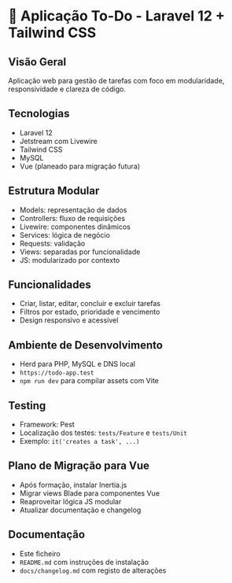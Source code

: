 # 📘 Aplicação To-Do - Laravel 12 + Tailwind CSS

## Visão Geral

Aplicação web para gestão de tarefas com foco em modularidade, responsividade e clareza de código.

## Tecnologias

-   Laravel 12
-   Jetstream com Livewire
-   Tailwind CSS
-   MySQL
-   Vue (planeado para migração futura)

## Estrutura Modular

-   Models: representação de dados
-   Controllers: fluxo de requisições
-   Livewire: componentes dinâmicos
-   Services: lógica de negócio
-   Requests: validação
-   Views: separadas por funcionalidade
-   JS: modularizado por contexto

## Funcionalidades

-   Criar, listar, editar, concluir e excluir tarefas
-   Filtros por estado, prioridade e vencimento
-   Design responsivo e acessível

## Ambiente de Desenvolvimento

-   Herd para PHP, MySQL e DNS local
-   `https://todo-app.test`
-   `npm run dev` para compilar assets com Vite

## Testing

-   Framework: Pest
-   Localização dos testes: `tests/Feature` e `tests/Unit`
-   Exemplo: `it('creates a task', ...)`

## Plano de Migração para Vue

-   Após formação, instalar Inertia.js
-   Migrar views Blade para componentes Vue
-   Reaproveitar lógica JS modular
-   Atualizar documentação e changelog

## Documentação

-   Este ficheiro
-   `README.md` com instruções de instalação
-   `docs/changelog.md` com registo de alterações
